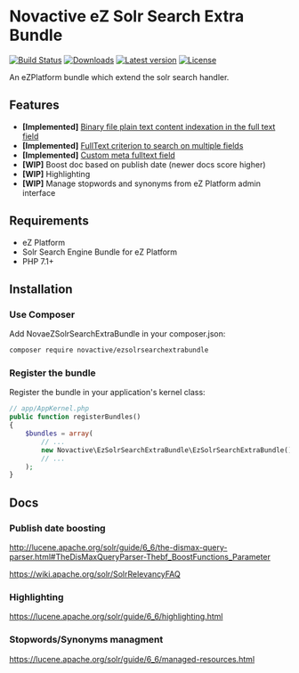 # Novactive eZ Solr Search Extra Bundle

[![Build Status](https://img.shields.io/travis/Novactive/NovaeZSolrSearchExtraBundle.svg?style=flat-square&branch=develop-ezplatform)](https://travis-ci.org/Novactive/NovaeZSolrSearchExtraBundle)
[![Downloads](https://img.shields.io/packagist/dt/novactive/ezsolrsearchextrabundle.svg?style=flat-square)](https://packagist.org/packages/novactive/ezsolrsearchextrabundle)
[![Latest version](https://img.shields.io/github/release/Novactive/NovaeZSolrSearchExtraBundle.svg?style=flat-square)](https://github.com/Novactive/NovaeZSolrSearchExtraBundle/releases)
[![License](https://img.shields.io/packagist/l/novactive/ezsolrsearchextrabundle.svg?style=flat-square)](LICENSE)

An eZPlatform bundle which extend the solr search handler.
 
## Features

- **[Implemented]** [Binary file plain text content indexation in the full text field](./doc/file_indexation.md)
- **[Implemented]** [FullText criterion to search on multiple fields](./doc/fulltext_criterion.md)
- **[Implemented]** [Custom meta fulltext field](./doc/custom_meta_fields.md)
- **[WIP]** Boost doc based on publish date (newer docs score higher)
- **[WIP]** Highlighting 
- **[WIP]** Manage stopwords and synonyms from eZ Platform admin interface

## Requirements

- eZ Platform
- Solr Search Engine Bundle for eZ Platform
- PHP 7.1+

## Installation

### Use Composer

Add NovaeZSolrSearchExtraBundle in your composer.json:

```bash
composer require novactive/ezsolrsearchextrabundle
```

### Register the bundle

Register the bundle in your application's kernel class:

```php
// app/AppKernel.php
public function registerBundles()
{
    $bundles = array(
        // ...
        new Novactive\EzSolrSearchExtraBundle\EzSolrSearchExtraBundle(),
        // ...
    );
}
```

## Docs
### Publish date boosting
http://lucene.apache.org/solr/guide/6_6/the-dismax-query-parser.html#TheDisMaxQueryParser-Thebf_BoostFunctions_Parameter

https://wiki.apache.org/solr/SolrRelevancyFAQ

### Highlighting
https://lucene.apache.org/solr/guide/6_6/highlighting.html

### Stopwords/Synonyms managment
https://lucene.apache.org/solr/guide/6_6/managed-resources.html
